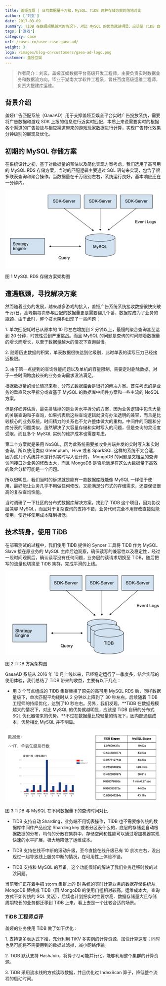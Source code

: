 ```yaml
---
title: 盖娅互娱 | 日均数据量千万级，MySQL、TiDB 两种存储方案的落地对比
author: ['刘玄']
date: 2017-03-09
summary: TiDB 在数据规模越大的情况下，对比 MySQL 的优势就越明显，应该是 TiDB 自研的分布式 SQL 优化器带来的优势。
tags: ['游戏']
category: case
url: /cases-cn/user-case-gaea-ad/
weight: 3
logo: /images/blog-cn/customers/gaea-ad-logo.png
customer: 盖娅互娱
---
```



>作者简介：刘玄，盖娅互娱数据平台高级开发工程师，主要负责实时数据业务和数据流方向。毕业于湖南大学软件工程系，曾任百度高级运维工程师，负责大搜建库运维。

## 背景介绍

盖娅广告匹配系统（GaeaAD）用于支撑盖娅互娱全平台实时广告投放系统，需要将广告数据和游戏 SDK 上报的信息进行近实时匹配，本质上来说需要实时的根据各个渠道的广告投放与相应渠道带来的游戏玩家数据进行计算，实现广告转化效果分钟级别的展现及优化。


## 初期的 MySQL 存储方案

在系统设计之初，基于对数据量的预估以及简化实现方案考虑，我们选用了高可用的 MySQL RDS 存储方案，当时的匹配逻辑主要通过 SQL 语句来实现，包含了很多联表查询和聚合操作。当数据量在千万级别左右，系统运行良好，基本响应还在一分钟内。

![图 1 MySQL RDS 存储方案架构图](media/user-case-gaea-ad/1.png)

<div class="caption-center">图 1 MySQL RDS 存储方案架构图</div>


## 遭遇瓶颈，寻找解决方案

然而随着业务的发展，越来越多游戏的接入，盖娅广告系统系统接收数据很快突破千万/日，高峰期每次参与匹配的数据量更是需要翻几个番，数据库成为了业务的瓶颈。由于此时，整个技术架构出现了一些问题：

1\. 单次匹配耗时已从原本的 10 秒左右增加到 2 分钟以上，最慢的聚合查询甚至达到 20 分钟，时效性受到严重挑战。而且 MySQL 的问题是查询的时间随着数据量的增长而增长，以至于数据量越大的情况下查询越慢。

2\. 随着历史数据的积累，单表数据很快达到亿级别，此时单表的读写压力已经接近极限。

3\. 由于第一点提到的查询性能问题以及单机的容量限制，需要定时删除数据，对于一些时间跨度较长的业务查询需求没法满足。

根据数据量的增长情况来看，分布式数据库会是很好的解决方案。首先考虑的是业务的垂直及水平拆分或者基于  MySQL 的数据库中间件方案和一些主流的 NoSQL 方案。

但是仔细评估后，最先排除掉的是业务水平拆分的方案，因为业务逻辑中包含大量的关联查询和子查询，如果拆表后这些查询逻辑就没有办法透明的兼容，而且是比较核心的业务系统，时间精力的关系也不允许整体做大的重构。中间件的问题和分库分表的问题类似，虽然解决了大容量存储和实时写入的问题，但是查询的灵活度受限，而且多个 MySQL 实例的维护成本也需要考虑。

第二个方案就是采用 NoSQL，因为此系统需要接收业务端并发的实时写入和实时查询，所以使用类似 Greenplum，Hive 或者 SparkSQL 这样的系统不太合适，因为这几个系统并不是针对实时写入设计的， MongoDB 的问题是文档型的查询访问接口对业务的修改太大，而且 MongoDB 是否能满足在这么大数据量下高效的聚合分析可能是一个问题。

所以很明显，我们当时的诉求就是能有一款数据库既能像 MySQL 一样便于使用，最好能让业务几乎不用做任何修改，又能满足分布式的存储需求，还要保证很高的复杂查询性能。

当时调研了一下社区的分布式数据库解决方案，找到了 TiDB 这个项目，因为协议层兼容 MySQL，而且对于复杂查询的支持不错，业务代码完全不用修改直接就能使用，使迁移使用成本降到极低。


## 技术转身，使用 TiDB

在部署测试的过程中，我们使用 TiDB 提供的 Syncer 工具将 TiDB 作为 MySQL Slave 接在原业务的 MySQL 主库后边观察，确保读写的兼容性以及稳定性，经过一段时间观察后，确认读写没有任何问题，业务层的读请求切换至 TiDB，随后把写的流量也切换至 TiDB 集群，完成平滑的上线。


![图 2 TiDB 方案架构图](media/user-case-gaea-ad/2.png)

<div class="caption-center">图 2 TiDB 方案架构图</div>

GaeaAD 系统从 2016 年 10 月上线以来，已经稳定运行了一季度多，结合实际的使用体验，我们总结了 TiDB 带来的收益，主要有以下几点：

* 用 3 个节点组成的 TiDB 集群替换了原先的高可用 MySQL RDS 后，同样数据量级下，单次匹配平均耗时从 2 分钟以上降到了 30 秒左右，后续随着 TiDB 工程师的持续优化，达到了10 秒左右。另外，我们发现，**TiDB 在数据规模越大的情况下，对比 MySQL 的优势就越明显，应该是 TiDB 自研的分布式 SQL 优化器带来的优势。**不过在数据量比较轻量的情况下，因内部通信成本，优势相比 MySQL 并不明显。

![图 3 TiDB 与 MySQL 在不同数据量下的查询时间对比](media/user-case-gaea-ad/3.png)

<div class="caption-center">图 3 TiDB 与 MySQL 在不同数据量下的查询时间对比</div>

* TiDB 支持自动 Sharding，业务端不用切表操作，TiDB 也不需要像传统的数据库中间件产品设定 Sharding key 或者分区表什么的，底层的存储会自动根据数据的分布，均匀的分散在集群中，存储空间和性能可以通过增加机器实现快速的水平扩展，极大地降低了运维成本。

* TiDB 支持在线不中断的滚动升级，至今直接在线升级已有 10 余次左右，没出现过一起导致线上服务中断的情况，在可用性上体验不错。

* TiDB 支持和 MySQL 的互备，这个功能很好的解决了我们业务迁移时候的过渡问题。

当前我们正在着手把 storm 集群上的 BI 系统的实时计算业务的数据存储系统从 MongoDB 替换成 TiDB（因 MongoDB 的使用门槛相对较高，运维成本大，查询方式不如传统的 SQL 灵活），后续也计划把实时性要求高、数据存储量大且存储周期较长的业务都迁移到 TiDB 上来，看上去是一个比较合适的场景。


### TiDB 工程师点评

盖娅的业务使用 TiDB 做了如下优化：

1\. 支持更多表达式下推，充分利用 TiKV 多实例的计算资源，加快计算速度；同时也尽可能将不需要用到的数据过滤掉，减小网络传输。

2\. TiDB 默认支持 HashJoin，将算子尽可能并行化，能够利用整个集群的计算资源。

3\. TiDB 采用流水线的方式读取数据，并且优化过 IndexScan 算子，降低整个流程的启动时间。

